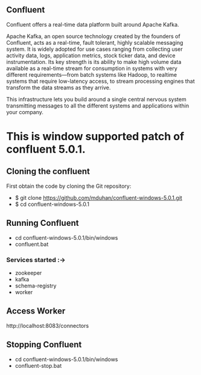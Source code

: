 Confluent
---------

Confluent offers a real-time data platform built around Apache Kafka.

Apache Kafka, an open source technology created by the founders of Confluent,
acts as a real-time, fault tolerant, highly scalable messaging system. It is
widely adopted for use cases ranging from collecting user activity data, logs,
application metrics, stock ticker data, and device instrumentation. Its key
strength is its ability to make high volume data available as a real-time stream
for consumption in systems with very different requirements—from batch systems
like Hadoop, to realtime systems that require low-latency access, to stream
processing engines that transform the data streams as they arrive.

This infrastructure lets you build around a single central nervous system
transmitting messages to all the different systems and applications within your
company.

# This is window supported patch of confluent 5.0.1.

## Cloning the confluent

First obtain the code by cloning the Git repository:

- $ git clone https://github.com/mduhan/confluent-windows-5.0.1.git
- $ cd confluent-windows-5.0.1


## Running Confluent

- cd confluent-windows-5.0.1/bin/windows
- confluent.bat

### Services started :->

- zookeeper
- kafka
- schema-registry
- worker

## Access Worker
  
  http://localhost:8083/connectors

## Stopping Confluent

- cd confluent-windows-5.0.1/bin/windows
- confluent-stop.bat


